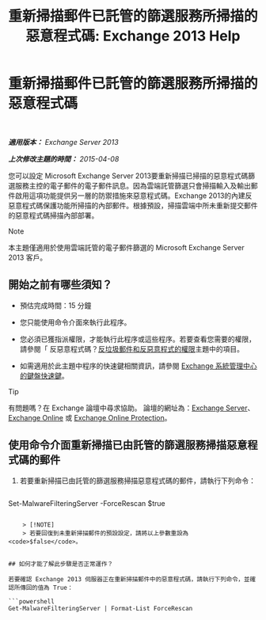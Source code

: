 ﻿---
title: '重新掃描郵件已託管的篩選服務所掃描的惡意程式碼: Exchange 2013 Help'
TOCTitle: 重新掃描郵件已託管的篩選服務所掃描的惡意程式碼
ms:assetid: ad3b6f65-6399-4a4b-8679-2e4f7f74bbbe
ms:mtpsurl: https://technet.microsoft.com/zh-tw/library/JJ150548(v=EXCHG.150)
ms:contentKeyID: 50473959
ms.date: 05/21/2018
mtps_version: v=EXCHG.150
ms.translationtype: MT
---

# 重新掃描郵件已託管的篩選服務所掃描的惡意程式碼

 

_**適用版本：** Exchange Server 2013_

_**上次修改主題的時間：** 2015-04-08_

您可以設定 Microsoft Exchange Server 2013要重新掃描已掃描的惡意程式碼篩選服務主控的電子郵件的電子郵件訊息。因為雲端託管篩選只會掃描輸入及輸出郵件啟用這項功能提供另一層的防禦措施來惡意程式碼。Exchange 2013的內建反惡意程式碼保護功能所掃描的內部郵件。根據預設，掃描雲端中所未重新提交郵件的惡意程式碼掃描內部部署。


> [!NOTE]  
> 本主題僅適用於使用雲端託管的電子郵件篩選的 Microsoft Exchange Server 2013 客戶。




## 開始之前有哪些須知？

  - 預估完成時間：15 分鐘

  - 您只能使用命令介面來執行此程序。

  - 您必須已獲指派權限，才能執行此程序或這些程序。若要查看您需要的權限，請參閱「 反惡意程式碼？[反垃圾郵件和反惡意程式的權限](anti-spam-and-anti-malware-permissions-exchange-2013-help.md)主題中的項目。

  - 如需適用於此主題中程序的快速鍵相關資訊，請參閱 [Exchange 系統管理中心的鍵盤快速鍵](keyboard-shortcuts-in-the-exchange-admin-center-exchange-online-protection-help.md)。


> [!TIP]  
> 有問題嗎？在 Exchange 論壇中尋求協助。 論壇的網址為：<a href="https://go.microsoft.com/fwlink/p/?linkid=60612">Exchange Server</a>、 <a href="https://go.microsoft.com/fwlink/p/?linkid=267542">Exchange Online</a> 或 <a href="https://go.microsoft.com/fwlink/p/?linkid=285351">Exchange Online Protection</a>。




## 使用命令介面重新掃描已由託管的篩選服務掃描惡意程式碼的郵件

1.  若要重新掃描已由託管的篩選服務掃描惡意程式碼的郵件，請執行下列命令：
    
    ```powershell
Set-MalwareFilteringServer -ForceRescan $true
```
    
    > [!NOTE]  
    > 若要回復到未重新掃描郵件的預設設定，請將以上參數重設為 <code>$false</code>。


## 如何才能了解此步驟是否正常運作？

若要確認 Exchange 2013 伺服器正在重新掃描郵件中的惡意程式碼，請執行下列命令，並確認所傳回的值為 True：

```powershell
Get-MalwareFilteringServer | Format-List ForceRescan
```

